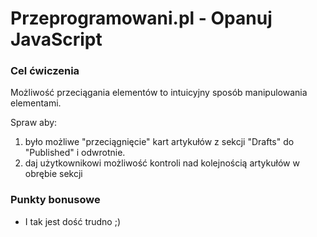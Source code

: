 # Przeprogramowani.pl - Opanuj JavaScript

### Cel ćwiczenia

Możliwość przeciągania elementów to intuicyjny sposób manipulowania elementami.

Spraw aby:
1. było możliwe "przeciągnięcie" kart artykułów z sekcji "Drafts" do "Published" i odwrotnie.
2. daj użytkownikowi możliwość kontroli nad kolejnością artykułów w obrębie sekcji

### Punkty bonusowe

- I tak jest dość trudno ;)
